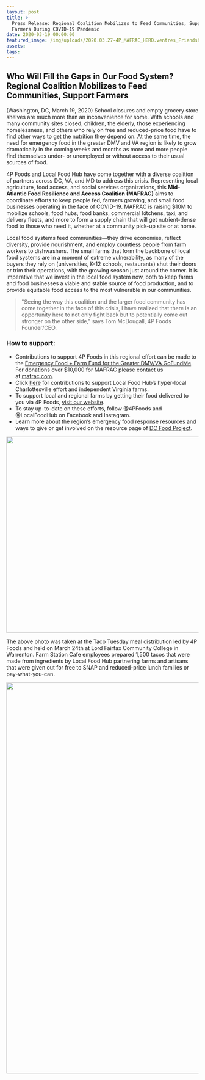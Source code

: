 ```yaml
---
layout: post
title: >-
  Press Release: Regional Coalition Mobilizes to Feed Communities, Support
  Farmers During COVID-19 Pandemic
date: 2020-03-19 00:00:00
featured_image: /img/uploads/2020.03.27-4P_MAFRAC_HERD.ventres_FriendshipCt+Prospect-v2-14.jpg
assets:
tags:
---
```


<div class="editable"><h2><strong>Who Will Fill the Gaps in Our Food System?Regional Coalition Mobilizes to Feed Communities, Support Farmers</strong></h2><p>(Washington, DC, March 19, 2020) School closures and empty grocery store shelves are much more than an inconvenience for some. With schools and many community sites closed, children, the elderly, those experiencing homelessness, and others who rely on free and reduced-price food have to find other ways to get the nutrition they depend on. At the same time, the need for emergency food in the greater DMV and VA region is likely to grow dramatically in the coming weeks and months as more and more people find themselves under- or unemployed or without access to their usual sources of food.</p><p>4P Foods and Local Food Hub have come together with a diverse coalition of partners across DC, VA, and MD to address this crisis. Representing local agriculture, food access, and social services organizations, this&nbsp;<strong>Mid-Atlantic Food Resilience and Access Coalition (MAFRAC)</strong>&nbsp;aims to coordinate efforts to keep people fed, farmers growing, and small food businesses operating in the face of COVID-19. MAFRAC is raising $10M to mobilize schools, food hubs, food banks, commercial kitchens, taxi, and delivery fleets, and more to form a supply chain that will get nutrient-dense food to those who need it, whether at a community pick-up site or at home.</p><p>Local food systems feed communities&mdash;they drive economies, reflect diversity, provide nourishment, and employ countless people from farm workers to dishwashers. The small farms that form the backbone of local food systems are in a moment of extreme vulnerability, as many of the buyers they rely on (universities, K-12 schools, restaurants) shut their doors or trim their operations, with the growing season just around the corner. It is imperative that we invest in the local food system now, both to keep farms and food businesses a viable and stable source of food production, and to provide equitable food access to the most vulnerable in our communities.</p><blockquote><p>"Seeing the way this coalition and the larger food community has come together in the face of this crisis, I have realized that there is an opportunity here to not only fight back but to potentially come out stronger on the other side," says Tom McDougall, 4P Foods Founder/CEO.&nbsp;</p></blockquote><h3>How to support:</h3><ul><li>Contributions to support 4P Foods in this regional effort can be made to the&nbsp;<a href="https://bit.ly/33DzsLf">Emergency Food + Farm Fund for the Greater DMV/VA GoFundMe</a>. For donations over $10,000 for MAFRAC please contact us at&nbsp;<a href="https://bit.ly/2wbFK8J">mafrac.com</a>.</li><li>Click&nbsp;<a href="https://www.localfoodhub.org/covid/">here</a>&nbsp;for contributions to support Local Food Hub&rsquo;s hyper-local Charlottesville effort and independent Virginia farms.</li><li>To support local and regional farms by getting their food delivered to you via 4P Foods,&nbsp;<a href="http://bit.ly/tryp4foods">visit our website</a>.</li><li>To stay up-to-date on these efforts, follow @4PFoods and @LocalFoodHub on Facebook and Instagram.</li><li>Learn more about the region&rsquo;s emergency food response resources and ways to give or get involved on the resource page of&nbsp;<a href="https://dcfoodproject.org/emergency-food-access">DC Food Project</a>.</li></ul><p><img src="/uploads/2020-03-09-4p-mafrac-herd-ventres-danieljamesdoherty-v2-6.jpg" width="751" height="514" /></p><p>The above photo was taken at the Taco Tuesday meal distribution led by 4P Foods and held on March 24th at Lord Fairfax Community College in Warrenton. Farm Station Cafe employees prepared 1,500 tacos that were made from ingredients by Local Food Hub partnering farms and artisans that were given out for free to SNAP and reduced-price lunch families or pay-what-you-can.</p><p><img src="/uploads/mid-atlantic-food-resilience-and-access-coalition1-1024x1024.png" width="1024" height="1024" /></p></div>